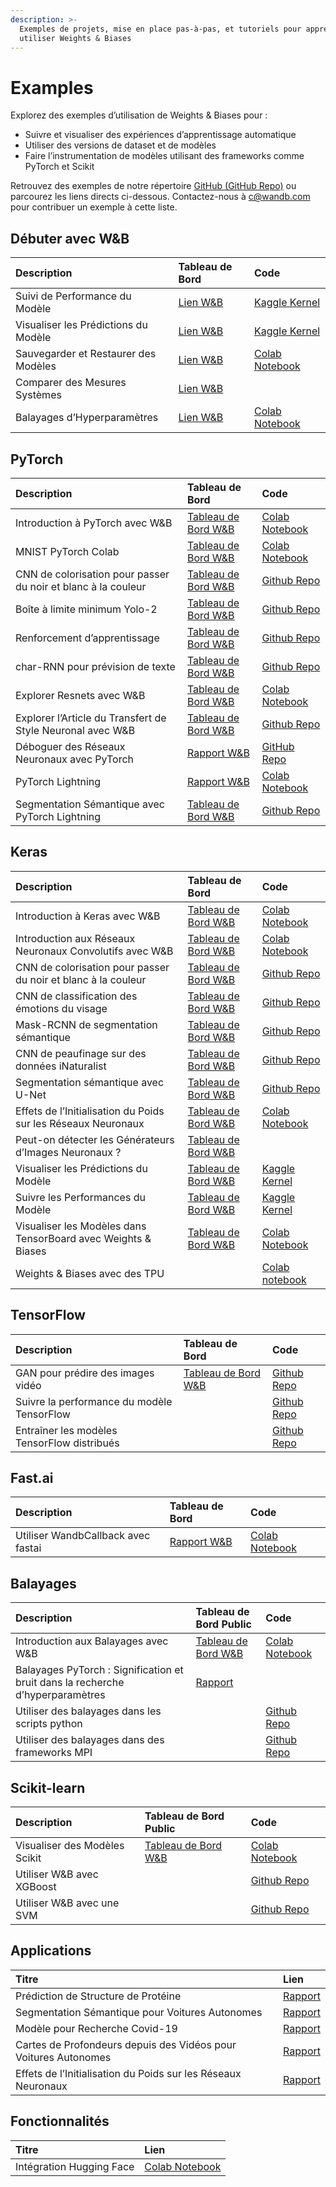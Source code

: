 ```yaml
---
description: >-
  Exemples de projets, mise en place pas-à-pas, et tutoriels pour apprendre à
  utiliser Weights & Biases
---
```


# Examples

Explorez des exemples d’utilisation de Weights & Biases pour :

* Suivre et visualiser des expériences d’apprentissage automatique
* Utiliser des versions de dataset et de modèles
* Faire l’instrumentation de modèles utilisant des frameworks comme PyTorch et Scikit

 Retrouvez des exemples de notre répertoire [GitHub \(GitHub Repo\)](https://github.com/wandb/examples) ou parcourez les liens directs ci-dessous. Contactez-nous à [c@wandb.com](mailto:c@wandb.com) pour contribuer un exemple à cette liste.

##  Débuter avec W&B

| Description | Tableau de Bord | Code |
| :--- | :--- | :--- |
| Suivi de Performance du Modèle |  [Lien W&B](https://app.wandb.ai/lavanyashukla/visualize-models/reports/Track-Model-Performance--Vmlldzo1NTk2MA) | [Kaggle Kernel](https://www.kaggle.com/lavanyashukla01/better-models-faster-with-weights-biases) |
| Visualiser les Prédictions du Modèle |  [Lien W&B](https://app.wandb.ai/lavanyashukla/visualize-predictions/reports/Visualize-Model-Predictions--Vmlldzo1NjM4OA) | [Kaggle Kernel](https://www.kaggle.com/lavanyashukla01/visualizing-model-performance-with-w-b) |
| Sauvegarder et Restaurer des Modèles | [Lien W&B](https://app.wandb.ai/lavanyashukla/save_and_restore/reports/Saving-and-Restoring-Models-with-W%26B--Vmlldzo3MDQ3Mw) | [Colab Notebook](https://colab.research.google.com/drive/1pVlV6Ua4C695jVbLoG-wtc50wZ9OOjnC?authuser=1#scrollTo=0LB6j3O-jIsd) |
| Comparer des Mesures Systèmes |  [Lien W&B](https://app.wandb.ai/stacey/estuary/reports/System-metrics-for-model-comparison--Vmlldzo1NzI5Mg) |  |
| Balayages d’Hyperparamètres | [Lien W&B](https://app.wandb.ai/sweep/sweeps-tutorial/workspace?workspace=user-lavanyashukla) | [Colab Notebook](https://colab.research.google.com/drive/1gKixa6hNUB8qrn1CfHirOfTEQm0qLCSS) |

## PyTorch

| Description | Tableau de Bord | Code |
| :--- | :--- | :--- |
| Introduction à PyTorch avec W&B | [Tableau de Bord W&B](https://app.wandb.ai/wandb/pytorch-intro) | [Colab Notebook](https://github.com/wandb/examples/blob/master/examples/pytorch/pytorch-intro/intro.ipynb) |
| MNIST PyTorch Colab | [Tableau de Bord W&B](https://app.wandb.ai/wandb/pytorch-mnist) | [Colab Notebook](http://bit.ly/pytorch-mnist-colab) |
| CNN de colorisation pour passer du noir et blanc à la couleur | [Tableau de Bord W&B](https://app.wandb.ai/clarence-n-huang/color-best-looking/reports?view=carey%2FColorizing%20Images) | [Github Repo](https://github.com/clarencenhuang/dl-colorize) |
| Boîte à limite minimum Yolo-2 | [Tableau de Bord W&B](https://app.wandb.ai/l2k2/darknet) | [Github Repo](https://github.com/lukas/pytorch-yolo2) |
| Renforcement d’apprentissage | [Tableau de Bord W&B](https://app.wandb.ai/kairproject/kair_algorithms_draft-scripts/runs/ylmssdkf) | [Github Repo](https://github.com/kairproject/kair_algorithms_draft) |
| char-RNN pour prévision de texte | [Tableau de Bord W&B](https://app.wandb.ai/borisd13/char-RNN) | [Github Repo](https://github.com/borisdayma/char-RNN) |
| Explorer Resnets avec W&B | [Tableau de Bord W&B](https://app.wandb.ai/cayush/resnet/reports/Exploring-ResNets-With-W%26B--Vmlldzo2NDc4NA) | [Colab Notebook](https://colab.research.google.com/drive/1s62r_nK4RNd3PIyrAd2H72gvrMElX3hN?usp=sharing) |
| Explorer l’Article du Transfert de Style Neuronal avec W&B | [Tableau de Bord W&B](https://app.wandb.ai/cayush/neural-style/reports/Exploring-Neural-Style-Transfer-Paper-With-W%26B--VmlldzozNTU1Mw) | [Github Repo](https://github.com/AyushExel/Neural-Style-Transfer) |
| Déboguer des Réseaux Neuronaux avec PyTorch | [Rapport W&B](https://app.wandb.ai/ayush-thakur/debug-neural-nets/reports/Debugging-Neural-Networks-with-PyTorch-and-W%26B--Vmlldzo2OTUzNA) | [GitHub Repo](https://github.com/ayulockin/debugNNwithWandB) |
| PyTorch Lightning | [Rapport W&B](https://app.wandb.ai/cayush/pytorchlightning/reports/Use-Pytorch-Lightning-with-Weights-%26-Biases--Vmlldzo2NjQ1Mw) | [Colab Notebook](https://colab.research.google.com/drive/1GHWwfzAsWx_Q1paw73hngAvA7-U9QHi-) |
| Segmentation Sémantique avec PyTorch Lightning | [Tableau de Bord W&B](https://app.wandb.ai/borisd13/lightning-kitti/reports/Lightning-Kitti--Vmlldzo3MTcyMw) | [Github Repo](https://github.com/borisdayma/lightning-kitti) |

## Keras

| Description | Tableau de Bord | Code |
| :--- | :--- | :--- |
| Introduction à Keras avec W&B | [Tableau de Bord W&B](https://app.wandb.ai/wandb/keras-intro) | [Colab Notebook](https://colab.research.google.com/drive/1pMcNYctQpRoBKD5Z0iXeFWQD8hIDgzCV) |
| Introduction aux Réseaux Neuronaux Convolutifs avec W&B | [Tableau de Bord W&B](https://app.wandb.ai/wandb/cnn-intro) | [Colab Notebook](https://colab.research.google.com/drive/1S8SJvH4bqhPvurG4gjh3-t-XulX4S8JX) |
| CNN de colorisation pour passer du noir et blanc à la couleur | [Tableau de Bord W&B](https://app.wandb.ai/borisd13/colorizer/reports?view=carey%2FColorizing%20Black%20and%20White%20Images) | [Github Repo](https://github.com/borisd13/colorizer) |
| CNN de classification des émotions du visage | [Tableau de Bord W&B](https://app.wandb.ai/wandb/face-emotion) | [Github Repo](https://github.com/lukas/face_classification) |
| Mask-RCNN de segmentation sémantique | [Tableau de Bord W&B](https://app.wandb.ai/trentwatson1/mask-rcnn/?workspace=user-lavanyashukla) | [Github Repo](https://github.com/connorhough/mask_rcnn) |
| CNN de peaufinage sur des données iNaturalist | [Tableau de Bord W&B](https://app.wandb.ai/stacey/keras_finetune?workspace=user-l2k2) | [Github Repo](https://github.com/wandb/examples/tree/master/examples/keras/keras-cnn-nature) |
| Segmentation sémantique avec U-Net | [Tableau de Bord W&B](https://app.wandb.ai/gabesmed/witness) | [Github Repo](https://github.com/wandb/witness) |
| Effets de l’Initialisation du Poids sur les Réseaux Neuronaux | [Tableau de Bord W&B](https://app.wandb.ai/sayakpaul/weight-initialization-tb/reports/Effects-of-Weight-Initialization-on-Neural-Networks--Vmlldzo2ODY0NA) | [Colab Notebook](https://colab.research.google.com/drive/1Faqy6QaOkG-5G31MrYmvcmm079XbfKSv) |
| Peut-on détecter les Générateurs d’Images Neuronaux ? | [Tableau de Bord W&B](https://app.wandb.ai/lavanyashukla/cnndetection/reports/Can-Neural-Image-Generators-Be-Detected%3F--Vmlldzo2MTU1Mw) |  |
| Visualiser les Prédictions du Modèle | [Tableau de Bord W&B](https://app.wandb.ai/lavanyashukla/visualize-predictions/reports/Visualize-Model-Predictions--Vmlldzo1NjM4OA) | [Kaggle Kernel](https://www.kaggle.com/lavanyashukla01/visualizing-model-performance-with-w-b) |
| Suivre les Performances du Modèle | [Tableau de Bord W&B](https://app.wandb.ai/lavanyashukla/visualize-models/reports/Track-Model-Performance--Vmlldzo1NTk2MA) | [Kaggle Kernel](https://www.kaggle.com/lavanyashukla01/better-models-faster-with-weights-biases) |
| Visualiser les Modèles dans TensorBoard avec Weights & Biases | [Tableau de Bord W&B](https://app.wandb.ai/sayakpaul/tensorboard-integration-partII/reports/Visualize-models-in-TensorBoard-with-Weights-and-Biases--Vmlldzo2MzE2Mg) | [Colab Notebook](https://colab.research.google.com/gist/sayakpaul/5b31ed03725cc6ae2af41848d4acee45/demo_tensorboard.ipynb) |
| Weights & Biases avec des TPU |  | [Colab notebook](https://colab.research.google.com/drive/1gXEr0a_8ZbHt5-uO80JdQJxJ_uoYR4qv?usp=sharing) |

## TensorFlow

| Description | Tableau de Bord | Code |
| :--- | :--- | :--- |
| GAN pour prédire des images vidéo | [Tableau de Bord W&B](https://app.wandb.ai/wandb/catz/runs/qfsbxd3r) | [Github Repo](https://github.com/sirebellum/catz_contest) |
| Suivre la performance du modèle TensorFlow |  | [Github Repo](https://github.com/wandb/examples/blob/master/examples/tensorflow/tf-estimator-mnist/mnist.py) |
| Entraîner les modèles TensorFlow distribués |  | [Github Repo](https://github.com/wandb/examples/tree/master/examples/tensorflow/tf-distributed-mnist/train.py) |

## Fast.ai

| Description | Tableau de Bord | Code |
| :--- | :--- | :--- |
| Utiliser WandbCallback avec fastai | [Rapport W&B](https://wandb.ai/borisd13/demo_config/reports/Visualize-Track-Compare-Fastai-Models--Vmlldzo4MzAyNA) | [Colab Notebook](http://bit.ly/fastai-wandb) |

## Balayages

| Description | Tableau de Bord Public | Code |
| :--- | :--- | :--- |
| Introduction aux Balayages avec W&B | [Tableau de Bord W&B](https://app.wandb.ai/sweep/simpsons?workspace=user-lavanyashukla) | [Colab Notebook](https://colab.research.google.com/drive/181GCGp36_75C2zm7WLxr9U2QjMXXoibt) |
| Balayages PyTorch : Signification et bruit dans la recherche d’hyperparamètres | [Rapport](https://app.wandb.ai/stacey/pytorch_intro/reports/Meaning-and-Noise-in-Hyperparameter-Search--Vmlldzo0Mzk5MQ) |  |
| Utiliser des balayages dans les scripts python |  | [Github Repo](https://github.com/wandb/examples/blob/master/examples/wandb-sweeps/sweeps-python/sweep.py) |
| Utiliser des balayages dans des frameworks MPI |  | [Github Repo](https://github.com/wandb/examples/tree/master/examples/wandb-sweeps/sweeps-mpi-wrappers) |

## Scikit-learn

| Description | Tableau de Bord Public | Code |
| :--- | :--- | :--- |
| Visualiser des Modèles Scikit | [Tableau de Bord W&B](https://app.wandb.ai/lavanyashukla/visualize-sklearn/reports/Visualize-Scikit-Models--Vmlldzo0ODIzNg) | [Colab Notebook](https://colab.research.google.com/drive/1j_4UQTT0Lib8ueAU5zXECxesCj_ofjw7) |
| Utiliser W&B avec XGBoost |  | [Github Repo](https://github.com/wandb/examples/tree/master/examples/boosting-algorithms/xgboost-dermatology) |
| Utiliser W&B avec une SVM |  | [Github Repo](https://github.com/wandb/examples/tree/master/examples/scikit/scikit-iris) |

## Applications

| Titre | Lien |
| :--- | :--- |
| Prédiction de Structure de Protéine |  [Rapport](https://app.wandb.ai/koes-group/protein-transformer/reports/Evaluating-the-Impact-of-Sequence-Convolutions-and-Embeddings-on-Protein-Structure-Prediction--Vmlldzo2OTg4Nw) |
| Segmentation Sémantique pour Voitures Autonomes | [Rapport](https://wandb.ai/stacey/deep-drive/reports/The-View-from-the-Driver-s-Seat--Vmlldzo1MTg5NQ) |
| Modèle pour Recherche Covid-19 | [Rapport](https://app.wandb.ai/cayush/covid-19-scans/reports/COVID-19-research-using-PyTorch-and-W%26B--Vmlldzo2OTQ5OA) |
| Cartes de Profondeurs depuis des Vidéos pour Voitures Autonomes | [Rapport](https://app.wandb.ai/stacey/sfmlearner/reports/See-3D-from-Video%3A-Depth-Perception-for-Self-Driving-Cars--Vmlldzo2Nzg2Nw) |
| Effets de l’Initialisation du Poids sur les Réseaux Neuronaux | [Rapport](https://app.wandb.ai/sayakpaul/weight-initialization-tb/reports/Effects-of-Weight-Initialization-on-Neural-Networks--Vmlldzo2ODY0NA) |

## Fonctionnalités

| Titre | Lien |
| :--- | :--- |
| Intégration Hugging Face | [Colab Notebook](https://colab.research.google.com/drive/1NEiqNPhiouu2pPwDAVeFoN4-vTYMz9F8) |

